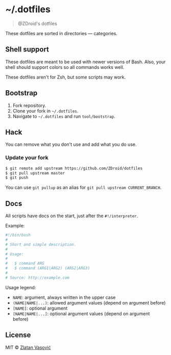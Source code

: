 # ~/.dotfiles

> @ZDroid's dotfiles

These dotfiles are sorted in directories &mdash; categories.

## Shell support

These dotfiles are meant to be used with newer versions of Bash. Also, your
shell should support colors so all commands works well.

These dotfiles aren't for Zsh, but some scripts may work.

## Bootstrap

1. Fork repository.
2. Clone your fork in `~/.dotfiles`.
3. Navigate to `~/.dotfiles` and run `tool/bootstrap`.

## Hack

You can remove what you don't use and add what you do use.

### Update your fork

```bash
$ git remote add upstream https://github.com/ZDroid/dotfiles
$ git pull upstream master
$ git push
```

You can use `git pullup` as an alias for `git pull upstream CURRENT_BRANCH`.

## Docs

All scripts have docs on the start, just after the `#!/interpreter`.

Example:

```bash
#!/bin/bash
#
# Short and simple description.
#
# Usage:
#
#   $ command ARG
#   $ command (ARG1|ARG2) (ARG2|ARG3)
#
# Source: http://example.com
```

Usage legend:

- `NAME`: argument, always written in the upper case
- `(NAME|NAME|...)`: allowed argument values (depend on argument before)
- `[NAME]`: optional argument
- `[NAME|NAME|...]`: optional argument values (depend on argument before)

## License

MIT &copy; [Zlatan Vasović](https://github.com/ZDroid)
